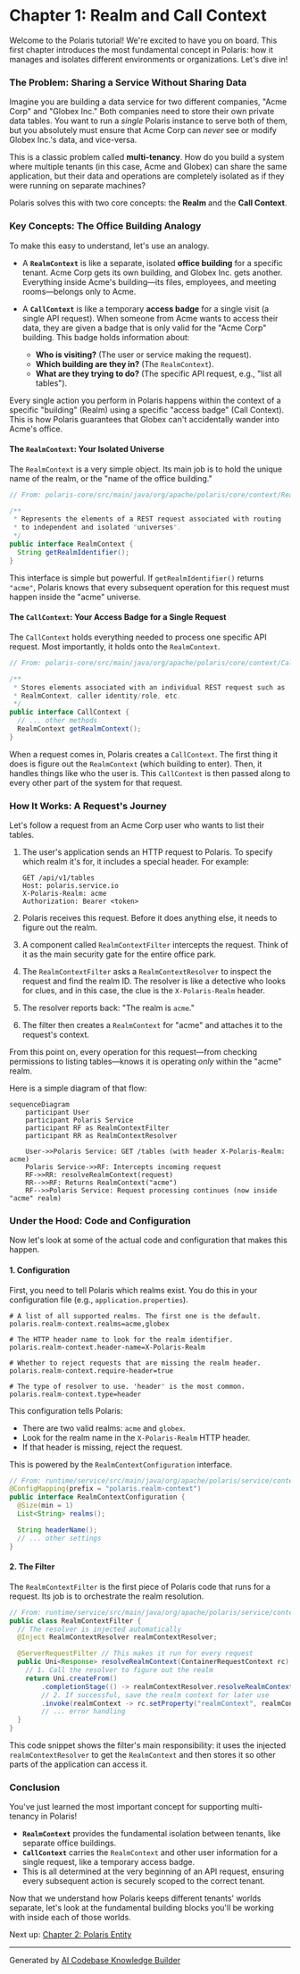 # Chapter 1: Realm and Call Context

Welcome to the Polaris tutorial! We're excited to have you on board. This first chapter introduces the most fundamental concept in Polaris: how it manages and isolates different environments or organizations. Let's dive in!

### The Problem: Sharing a Service Without Sharing Data

Imagine you are building a data service for two different companies, "Acme Corp" and "Globex Inc." Both companies need to store their own private data tables. You want to run a *single* Polaris instance to serve both of them, but you absolutely must ensure that Acme Corp can *never* see or modify Globex Inc.'s data, and vice-versa.

This is a classic problem called **multi-tenancy**. How do you build a system where multiple tenants (in this case, Acme and Globex) can share the same application, but their data and operations are completely isolated as if they were running on separate machines?

Polaris solves this with two core concepts: the **Realm** and the **Call Context**.

### Key Concepts: The Office Building Analogy

To make this easy to understand, let's use an analogy.

*   A **`RealmContext`** is like a separate, isolated **office building** for a specific tenant. Acme Corp gets its own building, and Globex Inc. gets another. Everything inside Acme's building—its files, employees, and meeting rooms—belongs only to Acme.

*   A **`CallContext`** is like a temporary **access badge** for a single visit (a single API request). When someone from Acme wants to access their data, they are given a badge that is only valid for the "Acme Corp" building. This badge holds information about:
    *   **Who is visiting?** (The user or service making the request).
    *   **Which building are they in?** (The `RealmContext`).
    *   **What are they trying to do?** (The specific API request, e.g., "list all tables").

Every single action you perform in Polaris happens within the context of a specific "building" (Realm) using a specific "access badge" (Call Context). This is how Polaris guarantees that Globex can't accidentally wander into Acme's office.

#### The `RealmContext`: Your Isolated Universe

The `RealmContext` is a very simple object. Its main job is to hold the unique name of the realm, or the "name of the office building."

```java
// From: polaris-core/src/main/java/org/apache/polaris/core/context/RealmContext.java

/**
 * Represents the elements of a REST request associated with routing
 * to independent and isolated "universes".
 */
public interface RealmContext {
  String getRealmIdentifier();
}
```
This interface is simple but powerful. If `getRealmIdentifier()` returns `"acme"`, Polaris knows that every subsequent operation for this request must happen inside the "acme" universe.

#### The `CallContext`: Your Access Badge for a Single Request

The `CallContext` holds everything needed to process one specific API request. Most importantly, it holds onto the `RealmContext`.

```java
// From: polaris-core/src/main/java/org/apache/polaris/core/context/CallContext.java

/**
 * Stores elements associated with an individual REST request such as
 * RealmContext, caller identity/role, etc.
 */
public interface CallContext {
  // ... other methods
  RealmContext getRealmContext();
}
```
When a request comes in, Polaris creates a `CallContext`. The first thing it does is figure out the `RealmContext` (which building to enter). Then, it handles things like who the user is. This `CallContext` is then passed along to every other part of the system for that request.

### How It Works: A Request's Journey

Let's follow a request from an Acme Corp user who wants to list their tables.

1.  The user's application sends an HTTP request to Polaris. To specify which realm it's for, it includes a special header. For example:
    ```http
    GET /api/v1/tables
    Host: polaris.service.io
    X-Polaris-Realm: acme
    Authorization: Bearer <token>
    ```

2.  Polaris receives this request. Before it does anything else, it needs to figure out the realm.

3.  A component called `RealmContextFilter` intercepts the request. Think of it as the main security gate for the entire office park.

4.  The `RealmContextFilter` asks a `RealmContextResolver` to inspect the request and find the realm ID. The resolver is like a detective who looks for clues, and in this case, the clue is the `X-Polaris-Realm` header.

5.  The resolver reports back: "The realm is `acme`."

6.  The filter then creates a `RealmContext` for "acme" and attaches it to the request's context.

From this point on, every operation for this request—from checking permissions to listing tables—knows it is operating *only* within the "acme" realm.

Here is a simple diagram of that flow:

```mermaid
sequenceDiagram
    participant User
    participant Polaris Service
    participant RF as RealmContextFilter
    participant RR as RealmContextResolver

    User->>Polaris Service: GET /tables (with header X-Polaris-Realm: acme)
    Polaris Service->>RF: Intercepts incoming request
    RF->>RR: resolveRealmContext(request)
    RR-->>RF: Returns RealmContext("acme")
    RF-->>Polaris Service: Request processing continues (now inside "acme" realm)
```

### Under the Hood: Code and Configuration

Now let's look at some of the actual code and configuration that makes this happen.

#### 1. Configuration

First, you need to tell Polaris which realms exist. You do this in your configuration file (e.g., `application.properties`).

```properties
# A list of all supported realms. The first one is the default.
polaris.realm-context.realms=acme,globex

# The HTTP header name to look for the realm identifier.
polaris.realm-context.header-name=X-Polaris-Realm

# Whether to reject requests that are missing the realm header.
polaris.realm-context.require-header=true

# The type of resolver to use. 'header' is the most common.
polaris.realm-context.type=header
```
This configuration tells Polaris:
*   There are two valid realms: `acme` and `globex`.
*   Look for the realm name in the `X-Polaris-Realm` HTTP header.
*   If that header is missing, reject the request.

This is powered by the `RealmContextConfiguration` interface.

```java
// From: runtime/service/src/main/java/org/apache/polaris/service/context/RealmContextConfiguration.java
@ConfigMapping(prefix = "polaris.realm-context")
public interface RealmContextConfiguration {
  @Size(min = 1)
  List<String> realms();

  String headerName();
  // ... other settings
}
```

#### 2. The Filter

The `RealmContextFilter` is the first piece of Polaris code that runs for a request. Its job is to orchestrate the realm resolution.

```java
// From: runtime/service/src/main/java/org/apache/polaris/service/context/RealmContextFilter.java
public class RealmContextFilter {
  // The resolver is injected automatically
  @Inject RealmContextResolver realmContextResolver;

  @ServerRequestFilter // This makes it run for every request
  public Uni<Response> resolveRealmContext(ContainerRequestContext rc) {
    // 1. Call the resolver to figure out the realm
    return Uni.createFrom()
        .completionStage(() -> realmContextResolver.resolveRealmContext(...))
        // 2. If successful, save the realm context for later use
        .invoke(realmContext -> rc.setProperty("realmContext", realmContext))
        // ... error handling
  }
}
```
This code snippet shows the filter's main responsibility: it uses the injected `realmContextResolver` to get the `RealmContext` and then stores it so other parts of the application can access it.

### Conclusion

You've just learned the most important concept for supporting multi-tenancy in Polaris!

*   **`RealmContext`** provides the fundamental isolation between tenants, like separate office buildings.
*   **`CallContext`** carries the `RealmContext` and other user information for a single request, like a temporary access badge.
*   This is all determined at the very beginning of an API request, ensuring every subsequent action is securely scoped to the correct tenant.

Now that we understand how Polaris keeps different tenants' worlds separate, let's look at the fundamental building blocks you'll be working with inside each of those worlds.

Next up: [Chapter 2: Polaris Entity](02_polaris_entity_.md)

---

Generated by [AI Codebase Knowledge Builder](https://github.com/The-Pocket/Tutorial-Codebase-Knowledge)